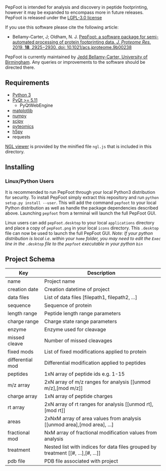 PepFoot is intended for analysis and discovery in peptide footprinting, however 
it may be expanded to encompass more in future releases. PepFoot is released under the [LGPL-3.0 license](https://choosealicense.com/licenses/lgpl-3.0/)

If you use this software please cite the following article:
* Bellamy-Carter, J; Oldham, N. J. [PepFoot: a software package for semi-automated processing of protein footprinting data. *J. Proteome Res.* 2019, **18**, 2925−2930.
doi: 10.1021/acs.jproteome.9b00238](https://doi.org/10.1021/acs.jproteome.9b00238)

PepFoot is currently maintained by [Jedd Bellamy-Carter, University of Birmingham](j.s.g.bellamy-carter@bham.ac.uk). Any queries or improvements to the
software should be directed there.

Requirements
------------

* [Python 3](https://www.python.org)
* [PyQt >= 5.11](https://www.riverbankcomputing.com/software/pyqt/)
    - PyQtWebEngine
* [matplotlib](https://matplotlib.org/)
* [numpy](https://www.numpy.org/)
* [scipy](https://scipy.org/)
* [pyteomics](https://pyteomics.readthedocs.io/)
* [h5py](https://www.h5py.org/)
* requests

[NGL viewer](https://github.com/arose/ngl) is provided by the minified file `ngl.js` that is included in this directory.

Installing
----------

### Linux/Python Users

It is recommended to run PepFoot through your local Python3 distribution for security. To install PepFoot simply extract this repository and run `python setup.py install --user`. This will add the command `pepfoot` to your local Python distribution as well as handle the package dependencies described above. Launching `pepfoot` from a terminal will launch the full PepFoot GUI.

Linux users can add `pepFoot.desktop` to your local `applications` directory and place a copy of `pepFoot.png` in your local `icons` directory. This `.desktop` file can now be used to launch the full PepFoot GUI. *Note: If your python distribution is local i.e. within your `home` folder, you may need to edit the `Exec` line in the `.desktop` file to the `pepfoot` executable in your python `bin`*


Project Schema
--------------

| Key            	|                                                                                  Description 	|
|------------------	|----------------------------------------------------------------------------------	|
| name             	| Project name                                                                     	|
| creation date    	| Creation datetime of project                                                     	|
| data files       	| List of data files [filepath1, filepath2, ...]                                   	|
| sequence         	| Sequence of protein                                                              	|
| length range     	| Peptide length range parameters                                                  	|
| charge range     	| Charge state range parameters                                                    	|
| enzyme           	| Enzyme used for cleavage                                                         	|
| missed cleave    	| Number of missed cleavages                                                       	|
| fixed mods       	| List of fixed modifications applied to protein                                   	|
| differential mod 	| Differential modification applied to peptides                                    	|
| peptides         	| 1xN array of peptide ids e.g. 1-15                                               	|
| m/z array        	| 2xN array of m/z ranges for analysis [[unmod m/z],[mod m/z]]                     	|
| charge array     	| 1xN array of peptide charges                                                     	|
| rt array         	| 2xN array of rt ranges for analysis [[unmod rt],[mod rt]]                        	|
| areas            	| 2xNxM array of area values from analysis [[unmod area],[mod area], ...]          	|
| fractional mod   	| NxM array of fractional modification values from analysis                        	|
| treatment        	| Nested list with indices for data files grouped by treatment [[#, ...],[#, ...]] 	|
| pdb file         	| PDB file associated with project                                                 	|
